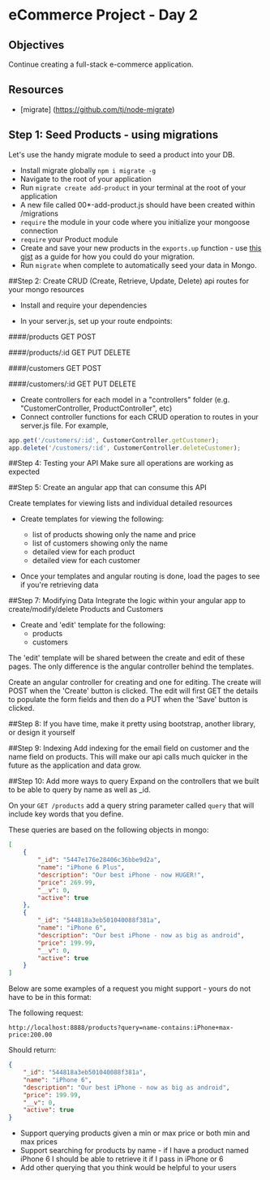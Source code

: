 eCommerce Project - Day 2
=================

## Objectives

Continue creating a full-stack e-commerce application.

## Resources
* [migrate] (https://github.com/tj/node-migrate)

## Step 1: Seed Products - using migrations

Let's use the handy migrate module to seed a product into your DB.

* Install migrate globally `npm i migrate -g`
* Navigate to the root of your application
* Run `migrate create add-product` in your terminal at the root of your application
* A new file called 00*-add-product.js should have been created within /migrations
* `require` the module in your code where you initialize your mongoose connection
* `require` your Product module
* Create and save your new products in the `exports.up` function - use [this gist](https://gist.github.com/cahlan/c5e1f30964599f80d92e) as a guide for how you could do your migration.
* Run `migrate` when complete to automatically seed your data in Mongo.

##Step 2: Create CRUD (Create, Retrieve, Update, Delete) api routes for your mongo resources

* Install and require your dependencies

* In your server.js, set up your route endpoints:

####/products
GET
POST

####/products/:id
GET
PUT
DELETE

####/customers
GET
POST

####/customers/:id
GET
PUT
DELETE

* Create controllers for each model in a "controllers" folder (e.g. "CustomerController, ProductController", etc)
* Connect controller functions for each CRUD operation to routes in your server.js file. For example, 

```javascript
app.get('/customers/:id', CustomerController.getCustomer);
app.delete('/customers/:id', CustomerController.deleteCustomer);
```

##Step 4: Testing your API
Make sure all operations are working as expected

##Step 5: Create an angular app that can consume this API

Create templates for viewing lists and individual detailed resources

* Create templates for viewing the following:
  * list of products showing only the name and price
  * list of customers showing only the name
  * detailed view for each product
  * detailed view for each customer

* Once your templates and angular routing is done, load the pages to see if you're retrieving data

##Step 7: Modifying Data
Integrate the logic within your angular app to create/modify/delete Products and Customers

* Create and 'edit' template for the following:
  * products
  * customers

The 'edit' template will be shared between the create and edit of these pages. The only difference is the angular controller behind the templates. 

Create an angular controller for creating and one for editing.
The create will POST when the 'Create' button is clicked.
The edit will first GET the details to populate the form fields and then do a PUT when the 'Save' button is clicked.

##Step 8: If you have time, make it pretty using bootstrap, another library, or design it yourself

##Step 9: Indexing
Add indexing for the email field on customer and the name field on products. This will make our api calls much quicker in the future as the application and data grow.

##Step 10: Add more ways to query
Expand on the controllers that we built to be able to query by name as well as _id.

On your `GET /products` add a query string parameter called `query` that will include key words that you define. 

These queries are based on the following objects in mongo:

```json
[
    {
        "_id": "5447e176e28406c36bbe9d2a",
        "name": "iPhone 6 Plus",
        "description": "Our best iPhone - now HUGER!",
        "price": 269.99,
        "__v": 0,
        "active": true
    },
    {
        "_id": "544818a3eb501040088f381a",
        "name": "iPhone 6",
        "description": "Our best iPhone - now as big as android",
        "price": 199.99,
        "__v": 0,
        "active": true
    }
]
```
Below are some examples of a request you might support - yours do not have to be in this format:

The following request: 

`http://localhost:8888/products?query=name-contains:iPhone+max-price:200.00` 

Should return:

```json
{
    "_id": "544818a3eb501040088f381a",
    "name": "iPhone 6",
    "description": "Our best iPhone - now as big as android",
    "price": 199.99,
    "__v": 0,
    "active": true
}
```

* Support querying products given a min or max price or both min and max prices
* Support searching for products by name - if I have a product named iPhone 6 I should be able to retrieve it if I pass in iPhone or 6
* Add other querying that you think would be helpful to your users
